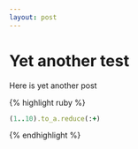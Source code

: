 ```yaml
---
layout: post
---
```


# Yet another test

Here is yet another post

{% highlight ruby %}

``` ruby
(1..10).to_a.reduce(:+)
```

{% endhighlight %}
